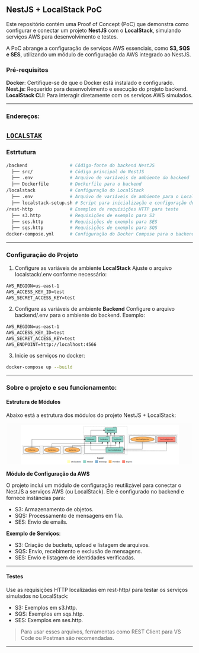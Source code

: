 ## NestJS + LocalStack PoC
Este repositório contém uma Proof of Concept (PoC) que demonstra como configurar e conectar um projeto **NestJS** com o **LocalStack**, simulando serviços AWS para desenvolvimento e testes.

A PoC abrange a configuração de serviços AWS essenciais, como **S3, SQS e SES**, utilizando um módulo de configuração da AWS integrado ao NestJS.

### Pré-requisitos

**Docker**: Certifique-se de que o Docker está instalado e configurado.
**Nest.js**: Requerido para desenvolvimento e execução do projeto backend.
**LocalStack CLI**: Para interagir diretamente com os serviços AWS simulados.

---

### Endereços: 

[`LOCALSTAK`](https://app.localstack.cloud/inst/default/status)
---

### Estrtutura
```bash
/backend                # Código-fonte do backend NestJS
  ├── src/              # Código principal do NestJS
  ├── .env              # Arquivo de variáveis de ambiente do backend
  ├── Dockerfile        # Dockerfile para o backend
/localstack             # Configuração do LocalStack
  ├── .env              # Arquivo de variáveis de ambiente para o LocalStack
  ├── localstack-setup.sh # Script para inicialização e configuração dos serviços no LocalStack
/rest-http              # Exemplos de requisições HTTP para teste
  ├── s3.http           # Requisições de exemplo para S3
  ├── ses.http          # Requisições de exemplo para SES
  ├── sqs.http          # Requisições de exemplo para SQS
docker-compose.yml      # Configuração do Docker Compose para o backend e LocalStack
```
---

### Configuração do Projeto

1. Configure as variáveis de ambiente **LocalStack** Ajuste o arquivo localstack/.env conforme necessário:


```env
AWS_REGION=us-east-1
AWS_ACCESS_KEY_ID=test
AWS_SECRET_ACCESS_KEY=test
```

2. Configure as variáveis de ambiente **Backend** Configure o arquivo backend/.env para o ambiente do backend. Exemplo:

```env
AWS_REGION=us-east-1
AWS_ACCESS_KEY_ID=test
AWS_SECRET_ACCESS_KEY=test
AWS_ENDPOINT=http://localhost:4566
```

3. Inicie os serviços no docker:
```bash
docker-compose up --build
```
---

### Sobre o projeto e seu funcionamento:

#### Estrutura de Módulos

Abaixo está a estrutura dos módulos do projeto NestJS + LocalStack:

![Estrutura de Módulos](./screenshots/modulos.png)

**Módulo de Configuração da AWS**

O projeto inclui um módulo de configuração reutilizável para conectar o NestJS a serviços AWS (ou LocalStack). Ele é configurado no backend e fornece instâncias para:

 - S3: Armazenamento de objetos.
 - SQS: Processamento de mensagens em fila.
 - SES: Envio de emails.

**Exemplo de Serviços**:

 - S3: Criação de buckets, upload e listagem de arquivos.
 - SQS: Envio, recebimento e exclusão de mensagens.
 - SES: Envio e listagem de identidades verificadas.

---

#### Testes
Use as requisições HTTP localizadas em rest-http/ para testar os serviços simulados no LocalStack:

- S3: Exemplos em s3.http.
- SQS: Exemplos em sqs.http.
- SES: Exemplos em ses.http.

>Para usar esses arquivos, ferramentas como REST Client para VS Code ou Postman são recomendadas.

---